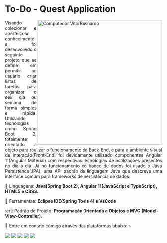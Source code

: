 # To-Do - Quest Application

<img src="https://raw.githubusercontent.com/MicaelliMedeiros/micaellimedeiros/master/image/computer-illustration.png" min-width="400px" max-width="400px" width="400px" align="right" alt="Computador VitorBusnardo">

<p align="justify"> 
  Visando colecionar e aperfeiçoar conhecimentos, foi desenvolvido o seguinte projeto que se define em permitir ao usuário criar listas de tarefas para organizar o seu dia ou semana de forma simples e rápida. Utilizando tecnologias como Spring Boot 2, totalmente orientado a objeto para realizar o funcionamento do Back-End, e para o ambiente visual de interação(Front-End) foi devidamente utilizado componentes Angular 11(Angular Material) com respectivas tecnologias de estilizações presentes no dia a dia. Já no funcionamento do banco de dados foi usado o Java Persistence(JPA), uma API padrão da linguagem Java que descreve uma interface comum para frameworks de persistência de dados.

</p>

<p align="left">
  🦄 Linguagens: <strong>Java(Spring Boot 2), Angular 11(JavaScript e TypeScript), HTML5 e CSS3.</strong>
</p>

<p align="left">
  💼 Ferramentas: <strong>Eclipse IDE(Spring Tools 4) e VsCode </strong>
</p>

<p align="left">
  :art: Padrão de Projeto: <strong>Programação Orientada a Objetos e MVC (Model-View-Controller). </strong>
</p>

<p align="justify">
  💌 Entre em contato comigo através das plataformas abaixo: ⤵️
</p>

<p align="left">
  <a href="https://mail.google.com/mail/u/busnardovitor@gmail.com" alt="Gmail">
  <img src="https://img.shields.io/badge/-Gmail-FF0000?style=flat-square&labelColor=FF0000&logo=gmail&logoColor=white&link=LINK-DO-SEU-EMAIL" /></a>

  <a href="https://www.linkedin.com/in/vitor-busnardo-3a53711b6/" alt="Linkedin">
  <img src="https://img.shields.io/badge/-Linkedin-0e76a8?style=flat-square&logo=Linkedin&logoColor=white&link=LINK-DO-SEU-LINKEDIN" /></a>

  <a href="https://api.whatsapp.com/send?phone=55179818&text=Ol%C3%A1%20Vitor!" alt="WhatsApp">
  <img src="https://img.shields.io/badge/-WhatsApp-25d366?style=flat-square&labelColor=25d366&logo=whatsapp&logoColor=white&link="/></a>

  <a href="#" alt="Facebook">
  <img src="https://img.shields.io/badge/-Facebook-3b5998?style=flat-square&labelColor=3b5998&logo=facebook&logoColor=white&link=LINK-DO-SEU-FACEBOOK"/></a>

  <a href="https://www.instagram.com/invites/contact/?i=56dnb6gtwvus&utm_content=4dgr2u5" alt="Instagram">
  <img src="https://img.shields.io/badge/-Instagram-DF0174?style=flat-square&labelColor=DF0174&logo=instagram&logoColor=white&link=LINK-DO-SEU-INSTAGRAM"/></a>
</p>  
